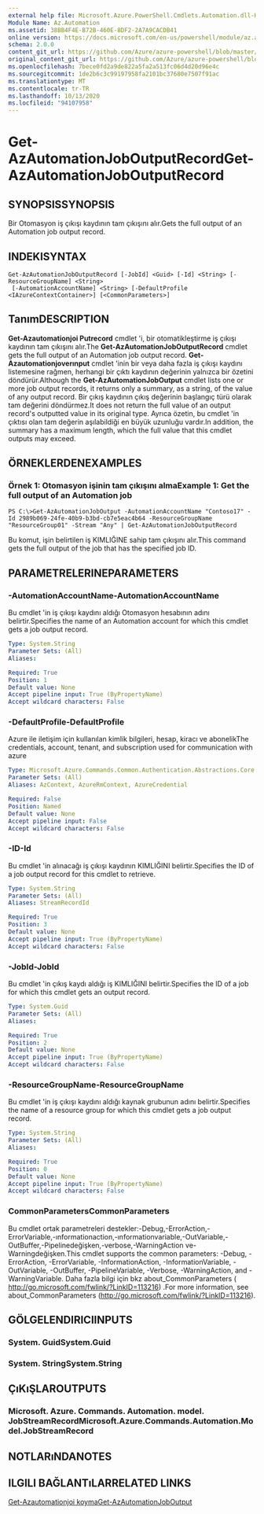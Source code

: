 ```yaml
---
external help file: Microsoft.Azure.PowerShell.Cmdlets.Automation.dll-Help.xml
Module Name: Az.Automation
ms.assetid: 38BB4F4E-B72B-460E-8DF2-2A7A9CACDB41
online version: https://docs.microsoft.com/en-us/powershell/module/az.automation/get-azautomationjoboutputrecord
schema: 2.0.0
content_git_url: https://github.com/Azure/azure-powershell/blob/master/src/Automation/Automation/help/Get-AzAutomationJobOutputRecord.md
original_content_git_url: https://github.com/Azure/azure-powershell/blob/master/src/Automation/Automation/help/Get-AzAutomationJobOutputRecord.md
ms.openlocfilehash: 7bece0fd2a9de822a5fa2a513fc06d4d20d96e4c
ms.sourcegitcommit: 1de2b6c3c99197958fa2101bc37680e7507f91ac
ms.translationtype: MT
ms.contentlocale: tr-TR
ms.lasthandoff: 10/13/2020
ms.locfileid: "94107958"
---
```

# <span data-ttu-id="d7b91-101">Get-AzAutomationJobOutputRecord</span><span class="sxs-lookup"><span data-stu-id="d7b91-101">Get-AzAutomationJobOutputRecord</span></span>

## <span data-ttu-id="d7b91-102">SYNOPSIS</span><span class="sxs-lookup"><span data-stu-id="d7b91-102">SYNOPSIS</span></span>
<span data-ttu-id="d7b91-103">Bir Otomasyon iş çıkışı kaydının tam çıkışını alır.</span><span class="sxs-lookup"><span data-stu-id="d7b91-103">Gets the full output of an Automation job output record.</span></span>

## <span data-ttu-id="d7b91-104">INDEKI</span><span class="sxs-lookup"><span data-stu-id="d7b91-104">SYNTAX</span></span>

```
Get-AzAutomationJobOutputRecord [-JobId] <Guid> [-Id] <String> [-ResourceGroupName] <String>
 [-AutomationAccountName] <String> [-DefaultProfile <IAzureContextContainer>] [<CommonParameters>]
```

## <span data-ttu-id="d7b91-105">Tanım</span><span class="sxs-lookup"><span data-stu-id="d7b91-105">DESCRIPTION</span></span>
<span data-ttu-id="d7b91-106">**Get-Azautomationjoi Putrecord** cmdlet 'i, bir otomatikleştirme iş çıkışı kaydının tam çıkışını alır.</span><span class="sxs-lookup"><span data-stu-id="d7b91-106">The **Get-AzAutomationJobOutputRecord** cmdlet gets the full output of an Automation job output record.</span></span>
<span data-ttu-id="d7b91-107">**Get-Azautomationjoverınput** cmdlet 'inin bir veya daha fazla iş çıkışı kaydını listemesine rağmen, herhangi bir çıktı kaydının değerinin yalnızca bir özetini döndürür.</span><span class="sxs-lookup"><span data-stu-id="d7b91-107">Although the **Get-AzAutomationJobOutput** cmdlet lists one or more job output records, it returns only a summary, as a string, of the value of any output record.</span></span>
<span data-ttu-id="d7b91-108">Bir çıkış kaydının çıkış değerinin başlangıç türü olarak tam değerini döndürmez.</span><span class="sxs-lookup"><span data-stu-id="d7b91-108">It does not return the full value of an output record's outputted value in its original type.</span></span>
<span data-ttu-id="d7b91-109">Ayrıca özetin, bu cmdlet 'in çıktısı olan tam değerin aşılabildiği en büyük uzunluğu vardır.</span><span class="sxs-lookup"><span data-stu-id="d7b91-109">In addition, the summary has a maximum length, which the full value that this cmdlet outputs may exceed.</span></span>

## <span data-ttu-id="d7b91-110">ÖRNEKLERDEN</span><span class="sxs-lookup"><span data-stu-id="d7b91-110">EXAMPLES</span></span>

### <span data-ttu-id="d7b91-111">Örnek 1: Otomasyon işinin tam çıkışını alma</span><span class="sxs-lookup"><span data-stu-id="d7b91-111">Example 1: Get the full output of an Automation job</span></span>
```
PS C:\>Get-AzAutomationJobOutput -AutomationAccountName "Contoso17" -Id 2989b069-24fe-40b9-b3bd-cb7e5eac4b64 -ResourceGroupName "ResourceGroup01" -Stream "Any" | Get-AzAutomationJobOutputRecord
```

<span data-ttu-id="d7b91-112">Bu komut, işin belirtilen iş KIMLIĞINE sahip tam çıkışını alır.</span><span class="sxs-lookup"><span data-stu-id="d7b91-112">This command gets the full output of the job that has the specified job ID.</span></span>

## <span data-ttu-id="d7b91-113">PARAMETRELERINE</span><span class="sxs-lookup"><span data-stu-id="d7b91-113">PARAMETERS</span></span>

### <span data-ttu-id="d7b91-114">-AutomationAccountName</span><span class="sxs-lookup"><span data-stu-id="d7b91-114">-AutomationAccountName</span></span>
<span data-ttu-id="d7b91-115">Bu cmdlet 'in iş çıkışı kaydını aldığı Otomasyon hesabının adını belirtir.</span><span class="sxs-lookup"><span data-stu-id="d7b91-115">Specifies the name of an Automation account for which this cmdlet gets a job output record.</span></span>

```yaml
Type: System.String
Parameter Sets: (All)
Aliases:

Required: True
Position: 1
Default value: None
Accept pipeline input: True (ByPropertyName)
Accept wildcard characters: False
```

### <span data-ttu-id="d7b91-116">-DefaultProfile</span><span class="sxs-lookup"><span data-stu-id="d7b91-116">-DefaultProfile</span></span>
<span data-ttu-id="d7b91-117">Azure ile iletişim için kullanılan kimlik bilgileri, hesap, kiracı ve abonelik</span><span class="sxs-lookup"><span data-stu-id="d7b91-117">The credentials, account, tenant, and subscription used for communication with azure</span></span>

```yaml
Type: Microsoft.Azure.Commands.Common.Authentication.Abstractions.Core.IAzureContextContainer
Parameter Sets: (All)
Aliases: AzContext, AzureRmContext, AzureCredential

Required: False
Position: Named
Default value: None
Accept pipeline input: False
Accept wildcard characters: False
```

### <span data-ttu-id="d7b91-118">-ID</span><span class="sxs-lookup"><span data-stu-id="d7b91-118">-Id</span></span>
<span data-ttu-id="d7b91-119">Bu cmdlet 'in alınacağı iş çıkışı kaydının KIMLIĞINI belirtir.</span><span class="sxs-lookup"><span data-stu-id="d7b91-119">Specifies the ID of a job output record for this cmdlet to retrieve.</span></span>

```yaml
Type: System.String
Parameter Sets: (All)
Aliases: StreamRecordId

Required: True
Position: 3
Default value: None
Accept pipeline input: True (ByPropertyName)
Accept wildcard characters: False
```

### <span data-ttu-id="d7b91-120">-JobId</span><span class="sxs-lookup"><span data-stu-id="d7b91-120">-JobId</span></span>
<span data-ttu-id="d7b91-121">Bu cmdlet 'in çıkış kaydı aldığı iş KIMLIĞINI belirtir.</span><span class="sxs-lookup"><span data-stu-id="d7b91-121">Specifies the ID of a job for which this cmdlet gets an output record.</span></span>

```yaml
Type: System.Guid
Parameter Sets: (All)
Aliases:

Required: True
Position: 2
Default value: None
Accept pipeline input: True (ByPropertyName)
Accept wildcard characters: False
```

### <span data-ttu-id="d7b91-122">-ResourceGroupName</span><span class="sxs-lookup"><span data-stu-id="d7b91-122">-ResourceGroupName</span></span>
<span data-ttu-id="d7b91-123">Bu cmdlet 'in iş çıkışı kaydını aldığı kaynak grubunun adını belirtir.</span><span class="sxs-lookup"><span data-stu-id="d7b91-123">Specifies the name of a resource group for which this cmdlet gets a job output record.</span></span>

```yaml
Type: System.String
Parameter Sets: (All)
Aliases:

Required: True
Position: 0
Default value: None
Accept pipeline input: True (ByPropertyName)
Accept wildcard characters: False
```

### <span data-ttu-id="d7b91-124">CommonParameters</span><span class="sxs-lookup"><span data-stu-id="d7b91-124">CommonParameters</span></span>
<span data-ttu-id="d7b91-125">Bu cmdlet ortak parametreleri destekler:-Debug,-ErrorAction,-ErrorVariable,-ınformationaction,-ınformationvariable,-OutVariable,-OutBuffer,-Pipelinedeğişken,-verbose,-WarningAction ve-Warningdeğişken.</span><span class="sxs-lookup"><span data-stu-id="d7b91-125">This cmdlet supports the common parameters: -Debug, -ErrorAction, -ErrorVariable, -InformationAction, -InformationVariable, -OutVariable, -OutBuffer, -PipelineVariable, -Verbose, -WarningAction, and -WarningVariable.</span></span> <span data-ttu-id="d7b91-126">Daha fazla bilgi için bkz about_CommonParameters ( http://go.microsoft.com/fwlink/?LinkID=113216) .</span><span class="sxs-lookup"><span data-stu-id="d7b91-126">For more information, see about_CommonParameters (http://go.microsoft.com/fwlink/?LinkID=113216).</span></span>

## <span data-ttu-id="d7b91-127">GÖLGELENDIRICI</span><span class="sxs-lookup"><span data-stu-id="d7b91-127">INPUTS</span></span>

### <span data-ttu-id="d7b91-128">System. Guid</span><span class="sxs-lookup"><span data-stu-id="d7b91-128">System.Guid</span></span>

### <span data-ttu-id="d7b91-129">System. String</span><span class="sxs-lookup"><span data-stu-id="d7b91-129">System.String</span></span>

## <span data-ttu-id="d7b91-130">ÇıKıŞLAR</span><span class="sxs-lookup"><span data-stu-id="d7b91-130">OUTPUTS</span></span>

### <span data-ttu-id="d7b91-131">Microsoft. Azure. Commands. Automation. model. JobStreamRecord</span><span class="sxs-lookup"><span data-stu-id="d7b91-131">Microsoft.Azure.Commands.Automation.Model.JobStreamRecord</span></span>

## <span data-ttu-id="d7b91-132">NOTLARıNDA</span><span class="sxs-lookup"><span data-stu-id="d7b91-132">NOTES</span></span>

## <span data-ttu-id="d7b91-133">ILGILI BAĞLANTıLAR</span><span class="sxs-lookup"><span data-stu-id="d7b91-133">RELATED LINKS</span></span>

[<span data-ttu-id="d7b91-134">Get-Azautomationjoi koyma</span><span class="sxs-lookup"><span data-stu-id="d7b91-134">Get-AzAutomationJobOutput</span></span>](./Get-AzAutomationJobOutput.md)


